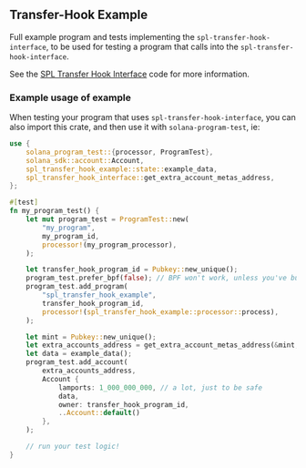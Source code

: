## Transfer-Hook Example

Full example program and tests implementing the `spl-transfer-hook-interface`,
to be used for testing a program that calls into the `spl-transfer-hook-interface`.

See the
[SPL Transfer Hook Interface](https://github.com/solana-labs/solana-program-library/tree/master/token/transfer-hook-interface)
code for more information.

### Example usage of example

When testing your program that uses `spl-transfer-hook-interface`, you can also
import this crate, and then use it with `solana-program-test`, ie:

```rust
use {
    solana_program_test::{processor, ProgramTest},
    solana_sdk::account::Account,
    spl_transfer_hook_example::state::example_data,
    spl_transfer_hook_interface::get_extra_account_metas_address,
};

#[test]
fn my_program_test() {
    let mut program_test = ProgramTest::new(
        "my_program",
        my_program_id,
        processor!(my_program_processor),
    );

    let transfer_hook_program_id = Pubkey::new_unique();
    program_test.prefer_bpf(false); // BPF won't work, unless you've built this from scratch!
    program_test.add_program(
        "spl_transfer_hook_example",
        transfer_hook_program_id,
        processor!(spl_transfer_hook_example::processor::process),
    );

    let mint = Pubkey::new_unique();
    let extra_accounts_address = get_extra_account_metas_address(&mint, &transfer_hook_program_id);
    let data = example_data();
    program_test.add_account(
        extra_accounts_address,
        Account {
            lamports: 1_000_000_000, // a lot, just to be safe
            data,
            owner: transfer_hook_program_id,
            ..Account::default()
        },
    );

    // run your test logic!
}
```
